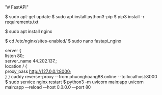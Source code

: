 "# FastAPI"

$ sudo apt-get update
$ sudo apt install python3-pip
$ pip3 install -r requirements.txt

$ sudo apt install nginx

$ cd /etc/nginx/sites-enabled/
$ sudo nano fastapi_nginx

server {    
listen 80;    
server_name 44.202.137.;    
location / {        
proxy_pass http://127.0.0.1:8000;    
}
}
caddy reverse-proxy --from phuonghoang88.online --to localhost:8000
$ sudo service nginx restart
$ python3 -m uvicorn main:app
uvicorn main:app --reload --host 0.0.0.0 --port 80
